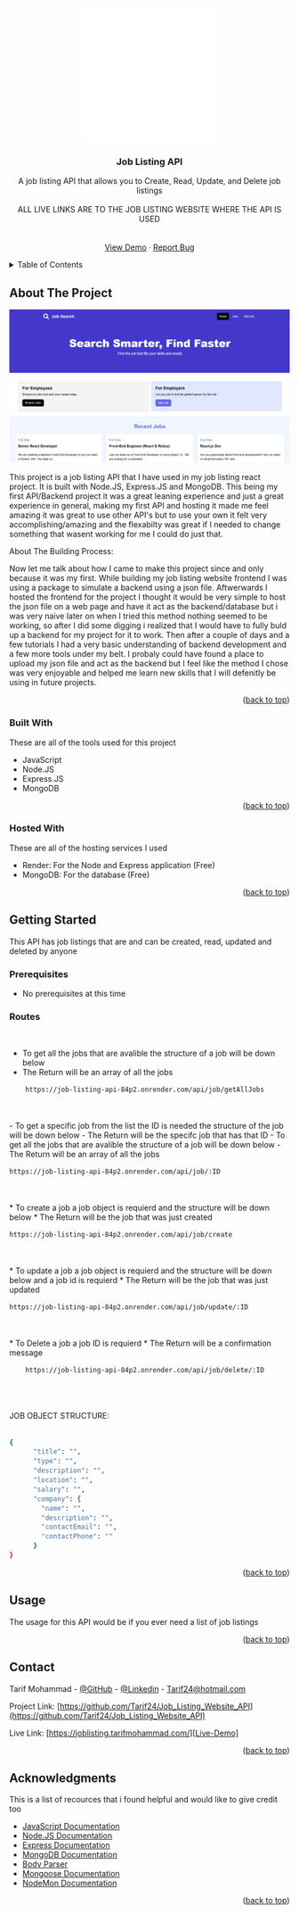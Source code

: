 <a id="readme-top"></a>

<!-- PROJECT LOGO -->
<br />
<div align="center">
  <a href="https://github.com/Tarif24/Job_Listing_Website_React">
    <img src="assets/tab-logo.png" alt="Logo" width="240" height="240">
  </a>

  <h3 align="center">Job Listing API</h3>

  <p align="center">
    A job listing API that allows you to Create, Read, Update, and Delete job listings
    <br />
    <br />
    ALL LIVE LINKS ARE TO THE JOB LISTING WEBSITE WHERE THE API IS USED
    <br />
    <br />
    <br />
    <a href="https://joblisting.tarifmohammad.com/">View Demo</a>
    &middot;
    <a href="https://github.com/Tarif24/Job_Listing_Website_API/issues/new">Report Bug</a>
  </p>
</div>

<!-- TABLE OF CONTENTS -->
<details>
  <summary>Table of Contents</summary>
  <ol>
    <li>
      <a href="#about-the-project">About The Project</a>
      <ul>
        <li><a href="#built-with">Built With</a></li>
        <li><a href="#hosted-with">Hosted With</a></li>
      </ul>
    </li>
    <li>
      <a href="#getting-started">Getting Started</a>
      <ul>
        <li><a href="#prerequisites">Prerequisites</a></li>
        <li><a href="#routes">Routes</a></li>
      </ul>
    </li>
    <li><a href="#usage">Usage</a></li>
    <li><a href="#contact">Contact</a></li>
    <li><a href="#acknowledgments">Acknowledgments</a></li>
  </ol>
</details>

<!-- ABOUT THE PROJECT -->

## About The Project

[![Product Screen Shot][product-screenshot]][Live-Demo]

This project is a job listing API that I have used in my job listing react project. It is built with Node.JS, Express.JS and MongoDB. This being my first API/Backend project it was a great leaning experience and just a great experience in general, making my first API and hosting it made me feel amazing it was great to use other API's but to use your own it felt very accomplishing/amazing and the flexabilty was great if I needed to change something that wasent working for me I could do just that.

About The Building Process:

Now let me talk about how I came to make this project since and only because it was my first. While building my job listing website frontend I was using a package to simulate a backend using a json file. Aftwerwards I hosted the frontend for the project I thought it would be very simple to host the json file on a web page and have it act as the backend/database but i was very naive later on when I tried this method nothing seemed to be working, so after I did some digging i realized that I would have to fully buld up a backend for my project for it to work. Then after a couple of days and a few tutorials I had a very basic understanding of backend development and a few more tools under my belt. I probaly could have found a place to upload my json file and act as the backend but I feel like the method I chose was very enjoyable and helped me learn new skills that I will defenitly be using in future projects.

<p align="right">(<a href="#readme-top">back to top</a>)</p>

### Built With

These are all of the tools used for this project

-   JavaScript
-   Node.JS
-   Express.JS
-   MongoDB

<p align="right">(<a href="#readme-top">back to top</a>)</p>

### Hosted With

These are all of the hosting services I used

-   Render: For the Node and Express application (Free)
-   MongoDB: For the database (Free)

<p align="right">(<a href="#readme-top">back to top</a>)</p>

<!-- GETTING STARTED -->

## Getting Started

This API has job listings that are and can be created, read, updated and deleted by anyone

### Prerequisites

-   No prerequisites at this time

### Routes

<br/>

-   To get all the jobs that are avalible the structure of a job will be down below
-   The Return will be an array of all the jobs

```sh
    https://job-listing-api-84p2.onrender.com/api/job/getAllJobs
```

<br/>
<br/>
-   To get a specific job from the list the ID is needed the structure of the job will be down below
  -   The Return will be the specifc job that has that ID
-   To get all the jobs that are avalible the structure of a job will be down below
-   The Return will be an array of all the jobs

```sh
https://job-listing-api-84p2.onrender.com/api/job/:ID
```

<br/>
<br/>
*   To create a job a job object is requierd and the structure will be down below
  *   The Return will be the job that was just created

```sh
https://job-listing-api-84p2.onrender.com/api/job/create
```

<br/>
<br/>
*   To update a job a job object is requierd and the structure will be down below and a job id is requierd
  *   The Return will be the job that was just updated

```sh
https://job-listing-api-84p2.onrender.com/api/job/update/:ID
```

<br/>
<br/>
*   To Delete a job a job ID is requierd
  *   The Return will be a confirmation message

```sh
    https://job-listing-api-84p2.onrender.com/api/job/delete/:ID
```

<br/>
<br/>
<br/>
JOB OBJECT STRUCTURE:
<br/>
<br/>

```sh
{
      "title": "",
      "type": "",
      "description": "",
      "location": "",
      "salary": "",
      "company": {
        "name": "",
        "description": "",
        "contactEmail": "",
        "contactPhone": ""
      }
}
```

<p align="right">(<a href="#readme-top">back to top</a>)</p>

<!-- USAGE EXAMPLES -->

## Usage

The usage for this API would be if you ever need a list of job listings

<p align="right">(<a href="#readme-top">back to top</a>)</p>

<!-- CONTACT -->

## Contact

Tarif Mohammad - [@GitHub](https://github.com/Tarif24) - [@Linkedin](https://www.linkedin.com/in/tarif-mohammad/) - Tarif24@hotmail.com

Project Link: [https://github.com/Tarif24/Job_Listing_Website_API](https://github.com/Tarif24/Job_Listing_Website_API)

Live Link: [https://joblisting.tarifmohammad.com/][Live-Demo]

<p align="right">(<a href="#readme-top">back to top</a>)</p>

<!-- ACKNOWLEDGMENTS -->

## Acknowledgments

This is a list of recources that i found helpful and would like to give credit too

-   [JavaScript Documentation](https://developer.mozilla.org/en-US/docs/Web/JavaScript)
-   [Node.JS Documentation](https://nodejs.org/docs/latest/api/)
-   [Express Documentation](https://expressjs.com/)
-   [MongoDB Documentation](https://www.mongodb.com/docs/)
-   [Body Parser](https://expressjs.com/en/resources/middleware/body-parser.html)
-   [Mongoose Documentation](https://mongoosejs.com/docs/)
-   [NodeMon Documentation](https://nodemon.io/)

<p align="right">(<a href="#readme-top">back to top</a>)</p>

<!-- MARKDOWN LINKS & IMAGES -->
<!-- https://www.markdownguide.org/basic-syntax/#reference-style-links -->

[product-screenshot]: assets/readme-image.png
[Live-Demo]: https://joblisting.tarifmohammad.com/
